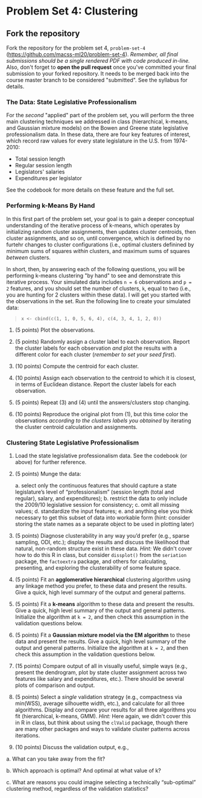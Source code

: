 # Problem Set 4: Clustering

## Fork the repository

Fork the repository for the problem set 4, `problem-set-4` (https://github.com/macss-ml20/problem-set-4). _Remember, all final submissions should be a single rendered PDF with code produced in-line._ Also, don't forget to **open the pull request** once you've committed your final submission to your forked repository. It needs to be merged back into the course master branch to be considered "submitted". See the syllabus for details.

### The Data: State Legislative Professionalism

For the *second* "applied" part of the problem set, you will perform the three main clustering techniques we addressed in class (hierarchical, k-means, and Gaussian mixture models) on the Bowen and Greene state legislative professionalism data. In these data, there are four key features of interest, which record raw values for every state legislature in the U.S. from 1974-2010: 

  * Total session length 
  * Regular session length
  * Legislators' salaries
  * Expenditures per legislator

See the codebook for more details on these feature and the full set. 

### Performing k-Means By Hand

In this first part of the problem set, your goal is to gain a deeper conceptual understanding of the iterative process of k-means, which operates by initializing random cluster assignments, then updates cluster centroids, then cluster assignments, and so on, until convergence, which is defined by no furtehr changes to cluster configurations (i.e., optimal clusters definined by minimum sums of squares *within* clusters, and maximum sums of squares *between* clusters. 

In short, then, by answering each of the following questions, you will be performing k-means clustering "by hand" to see and demonstrate this iterative process. Your simulated data includes `n = 6` observations and `p = 2` features, and you should set the number of clusters, `k`, equal to two (i.e., you are hunting for 2 clusters within these data). I will get you started with the observations in the set. Run the following line to create your simulated data:

  > `x <- cbind(c(1, 1, 0, 5, 6, 4), c(4, 3, 4, 1, 2, 0))`

1. (5 points) Plot the observations.

2. (5 points) Randomly assign a cluster label to each observation. Report the cluster labels for each observation *and* plot the results with a different color for each cluster (*remember to set your seed first*).

3. (10 points) Compute the centroid for each cluster.

4. (10 points) Assign each observation to the centroid to which it is closest, in terms of Euclidean distance. Report the cluster labels for each observation.

5. (5 points) Repeat (3) and (4) until the answers/clusters stop changing.

6. (10 points) Reproduce the original plot from (1), but this time color the observations *according to the clusters labels you obtained* by iterating the cluster centroid calculation and assignments. 

### Clustering State Legislative Professionalism

1. Load the state legislative professionalism data. See the codebook (or above) for further reference.

2. (5 points) Munge the data: 

    a. select only the continuous features that should capture a state legislature’s level of “professionalism” (session length (total and regular), salary, and expenditures); 
    b. restrict the data to only include the 2009/10 legislative session for consistency; 
    c. omit all missing values; 
    d. standardize the input features;
    e. and anything else you think necessary to get this subset of data into workable form (hint: consider storing the state names as a separate object to be used in plotting later) 

3. (5 points) Diagnose clusterability in any way you’d prefer (e.g., sparse sampling, ODI, etc.); display the results and discuss the likelihood that natural, non-random structure exist in these data. _Hint:_ We didn't cover how to do this R in class, but consider `dissplot()` from the `seriation` package, the `factoextra` package, and others for calculating, presenting, and exploring the clusterability of some feature space.
 
4. (5 points) Fit an **agglomerative hierarchical** clustering algorithm using any linkage method you prefer, to these data and present the results. Give a quick, high level summary of the output and general patterns. 

5. (5 points) Fit a **k-means** algorithm to these data and present the results. Give a quick, high level summary of the output and general patterns. Initialize the algorithm at `k = 2`, and then check this assumption in the validation questions below.

6. (5 points) Fit a **Gaussian mixture model via the EM algorithm** to these data and present the results. Give a quick, high level summary of the output and general patterns. Initialize the algorithm at `k = 2`, and then check this assumption in the validation questions below.

7. (15 points) Compare output of all in visually useful, simple ways (e.g., present the dendrogram, plot by state cluster assignment across two features like salary and expenditures, etc.). There should be several plots of comparison and output.

8. (5 points) Select a *single* validation strategy (e.g., compactness via min(WSS), average silhouette width, etc.), and calculate for all three algorithms. Display and compare your results for all three algorithms you fit (hierarchical, k-means, GMM). _Hint:_ Here again, we didn't cover this in R in class, but think about using the `clValid` package, though there are many other packages and ways to validate cluster patterns across iterations.

9. (10 points) Discuss the validation output, e.g.,

 a. What can you take away from the fit? 
 
 b. Which approach is optimal? And optimal at what value of k? 
 
 c. What are reasons you could imagine selecting a technically “sub-optimal” clustering method, regardless of the validation statistics? 

